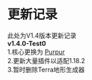 # 更新记录
此处为V1.4版本更新记录<br>
**v1.4.0-Test0**<br>
1.核心更换为 [Purpur](https://github.com/PurpurMC/Purpur)<br>
2.更新大量插件以适配1.18.2<br>
3.暂时删除Terra地形生成器<br>
